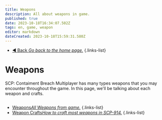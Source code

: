 ```yaml
---
title: Weapons
description: All about weapons in game.
published: true
date: 2023-10-18T16:34:07.502Z
tags: en, game, weapon
editor: markdown
dateCreated: 2023-10-18T15:59:31.580Z
---
```


- [:arrow_backward: Back *Go back to the home page.*](/en/home#breach-modemultiplayer)
{.links-list}
# Weapons
SCP: Contaiment Breach Multiplayer has many types weapons that you may encounter throughout the game. In this page, we'll be talking about each weapon and crafts.
##
- [Weapons*All Weapons from game.*](/en/game/weapons/guns)
{.links-list}
- [Weapon Crafts*How to craft most weapons in SCP-914.*](/en/game/weapons/crafts)
{.links-list}